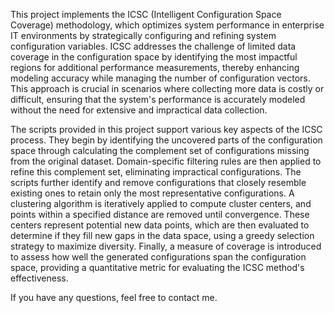 This project implements the ICSC (Intelligent Configuration Space Coverage) methodology, which optimizes system performance in enterprise IT environments by strategically configuring and refining system configuration variables. ICSC addresses the challenge of limited data coverage in the configuration space by identifying the most impactful regions for additional performance measurements, thereby enhancing modeling accuracy while managing the number of configuration vectors. This approach is crucial in scenarios where collecting more data is costly or difficult, ensuring that the system's performance is accurately modeled without the need for extensive and impractical data collection.

The scripts provided in this project support various key aspects of the ICSC process. They begin by identifying the uncovered parts of the configuration space through calculating the complement set of configurations missing from the original dataset. Domain-specific filtering rules are then applied to refine this complement set, eliminating impractical configurations. The scripts further identify and remove configurations that closely resemble existing ones to retain only the most representative configurations. A clustering algorithm is iteratively applied to compute cluster centers, and points within a specified distance are removed until convergence. These centers represent potential new data points, which are then evaluated to determine if they fill new gaps in the data space, using a greedy selection strategy to maximize diversity. Finally, a measure of coverage is introduced to assess how well the generated configurations span the configuration space, providing a quantitative metric for evaluating the ICSC method's effectiveness.

If you have any questions, feel free to contact me.
